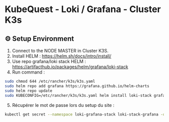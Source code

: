 # KubeQuest - Loki / Grafana - Cluster K3s

## ⚙ Setup Environment
1. Connect to the NODE MASTER in Cluster K3S.
2. Install HELM : https://helm.sh/docs/intro/install/
3. Use repo grafana/loki stack HELM : https://artifacthub.io/packages/helm/grafana/loki-stack
4. Run command :
```bash
sudo chmod 644 /etc/rancher/k3s/k3s.yaml
sudo helm repo add grafana https://grafana.github.io/helm-charts
sudo helm repo update
sudo KUBECONFIG=/etc/rancher/k3s/k3s.yaml helm install loki-stack grafana/loki-stack --version 2.10.2 --namespace loki-grafana-stack --create-namespace --set grafana.enabled=true --set promtail.enabled=true
```
5. Récupérer le mot de passe lors du setup du site :
```bash
kubectl get secret --namespace loki-grafana-stack loki-stack-grafana -o jsonpath="{.data.admin-password}" | base64 -d && echo
```
